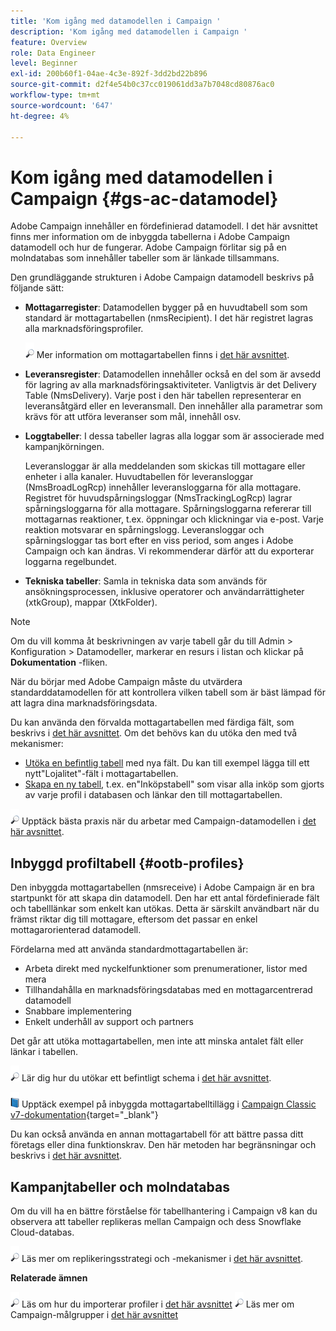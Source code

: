 ```yaml
---
title: 'Kom igång med datamodellen i Campaign '
description: 'Kom igång med datamodellen i Campaign '
feature: Overview
role: Data Engineer
level: Beginner
exl-id: 200b60f1-04ae-4c3e-892f-3dd2bd22b896
source-git-commit: d2f4e54b0c37cc019061dd3a7b7048cd80876ac0
workflow-type: tm+mt
source-wordcount: '647'
ht-degree: 4%

---
```


# Kom igång med datamodellen i Campaign {#gs-ac-datamodel}

Adobe Campaign innehåller en fördefinierad datamodell. I det här avsnittet finns mer information om de inbyggda tabellerna i Adobe Campaign datamodell och hur de fungerar. Adobe Campaign förlitar sig på en molndatabas som innehåller tabeller som är länkade tillsammans.

Den grundläggande strukturen i Adobe Campaign datamodell beskrivs på följande sätt:

* **Mottagarregister**: Datamodellen bygger på en huvudtabell som som standard är mottagartabellen (nmsRecipient). I det här registret lagras alla marknadsföringsprofiler.

   ![](../assets/do-not-localize/glass.png) Mer information om mottagartabellen finns i [det här avsnittet](#ootb-profiles).

* **Leveransregister**: Datamodellen innehåller också en del som är avsedd för lagring av alla marknadsföringsaktiviteter. Vanligtvis är det Delivery Table (NmsDelivery). Varje post i den här tabellen representerar en leveransåtgärd eller en leveransmall. Den innehåller alla parametrar som krävs för att utföra leveranser som mål, innehåll osv.

* **Loggtabeller**: I dessa tabeller lagras alla loggar som är associerade med kampanjkörningen.

   Leveransloggar är alla meddelanden som skickas till mottagare eller enheter i alla kanaler. Huvudtabellen för leveransloggar (NmsBroadLogRcp) innehåller leveransloggarna för alla mottagare.
Registret för huvudspårningsloggar (NmsTrackingLogRcp) lagrar spårningsloggarna för alla mottagare. Spårningsloggarna refererar till mottagarnas reaktioner, t.ex. öppningar och klickningar via e-post. Varje reaktion motsvarar en spårningslogg.
Leveransloggar och spårningsloggar tas bort efter en viss period, som anges i Adobe Campaign och kan ändras. Vi rekommenderar därför att du exporterar loggarna regelbundet.

* **Tekniska tabeller**: Samla in tekniska data som används för ansökningsprocessen, inklusive operatorer och användarrättigheter (xtkGroup), mappar (XtkFolder).

>[!NOTE]
>
>Om du vill komma åt beskrivningen av varje tabell går du till Admin > Konfiguration > Datamodeller, markerar en resurs i listan och klickar på **Dokumentation** -fliken.

När du börjar med Adobe Campaign måste du utvärdera standarddatamodellen för att kontrollera vilken tabell som är bäst lämpad för att lagra dina marknadsföringsdata.

Du kan använda den förvalda mottagartabellen med färdiga fält, som beskrivs i [det här avsnittet](#ootb-profiles). Om det behövs kan du utöka den med två mekanismer:

* [Utöka en befintlig tabell](extend-schema.md) med nya fält. Du kan till exempel lägga till ett nytt&quot;Lojalitet&quot;-fält i mottagartabellen.
* [Skapa en ny tabell](create-schema.md), t.ex. en&quot;Inköpstabell&quot; som visar alla inköp som gjorts av varje profil i databasen och länkar den till mottagartabellen.

![](../assets/do-not-localize/glass.png) Upptäck bästa praxis när du arbetar med Campaign-datamodellen i [det här avsnittet](datamodel-best-practices.md).

## Inbyggd profiltabell {#ootb-profiles}

Den inbyggda mottagartabellen (nmsreceive) i Adobe Campaign är en bra startpunkt för att skapa din datamodell. Den har ett antal fördefinierade fält och tabelllänkar som enkelt kan utökas. Detta är särskilt användbart när du främst riktar dig till mottagare, eftersom det passar en enkel mottagarorienterad datamodell.

Fördelarna med att använda standardmottagartabellen är:

* Arbeta direkt med nyckelfunktioner som prenumerationer, listor med mera
* Tillhandahålla en marknadsföringsdatabas med en mottagarcentrerad datamodell
* Snabbare implementering
* Enkelt underhåll av support och partners

Det går att utöka mottagartabellen, men inte att minska antalet fält eller länkar i tabellen.

![](../assets/do-not-localize/glass.png) Lär dig hur du utökar ett befintligt schema i [det här avsnittet](extend-schema.md).

![](../assets/do-not-localize/book.png) Upptäck exempel på inbyggda mottagartabelltillägg i [Campaign Classic v7-dokumentation](https://experienceleague.adobe.com/docs/campaign-classic/using/configuring-campaign-classic/editing-schemas/examples-of-schemas-edition.html?lang=en#extending-a-table){target=&quot;_blank&quot;}

Du kan också använda en annan mottagartabell för att bättre passa ditt företags eller dina funktionskrav. Den här metoden har begränsningar och beskrivs i [det här avsnittet](custom-recipient.md).

## Kampanjtabeller och molndatabas

Om du vill ha en bättre förståelse för tabellhantering i Campaign v8 kan du observera att tabeller replikeras mellan Campaign och dess Snowflake Cloud-databas.

![](../assets/do-not-localize/glass.png) Läs mer om replikeringsstrategi och -mekanismer i [det här avsnittet](../config/replication.md).

**Relaterade ämnen**

![](../assets/do-not-localize/glass.png) Läs om hur du importerar profiler i [det här avsnittet](../start/import.md)
![](../assets/do-not-localize/glass.png) Läs mer om Campaign-målgrupper i [det här avsnittet](../start/audiences.md)
